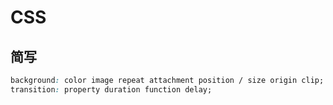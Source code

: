 # CSS

## 简写

```css
background: color image repeat attachment position / size origin clip;
transition: property duration function delay;
```